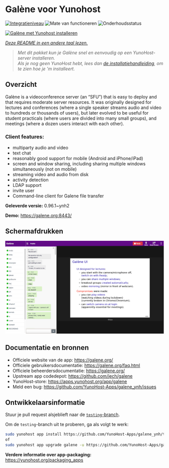 <!--
NB: Deze README is automatisch gegenereerd door <https://github.com/YunoHost/apps/tree/master/tools/readme_generator>
Hij mag NIET handmatig aangepast worden.
-->

# Galène voor Yunohost

[![Integratieniveau](https://apps.yunohost.org/badge/integration/galene)](https://ci-apps.yunohost.org/ci/apps/galene/)
![Mate van functioneren](https://apps.yunohost.org/badge/state/galene)
![Onderhoudsstatus](https://apps.yunohost.org/badge/maintained/galene)

[![Galène met Yunohost installeren](https://install-app.yunohost.org/install-with-yunohost.svg)](https://install-app.yunohost.org/?app=galene)

*[Deze README in een andere taal lezen.](./ALL_README.md)*

> *Met dit pakket kun je Galène snel en eenvoudig op een YunoHost-server installeren.*  
> *Als je nog geen YunoHost hebt, lees dan [de installatiehandleiding](https://yunohost.org/install), om te zien hoe je 'm installeert.*

## Overzicht

Galène is a videoconference server (an “SFU”) that is easy to deploy and that requires moderate server resources. It was originally designed for lectures and conferences (where a single speaker streams audio and video to hundreds or thousands of users), but later evolved to be useful for student practicals (where users are divided into many small groups), and meetings (where a dozen users interact with each other).

### Client features:

- multiparty audio and video
- text chat
- reasonably good support for mobile (Android and iPhone/iPad)
- screen and window sharing, including sharing multiple windows simultaneously (not on mobile)
- streaming video and audio from disk
- activity detection
- LDAP support
- invite user
- Command-line client for Galene file transfer


**Geleverde versie:** 0.96.1~ynh2

**Demo:** <https://galene.org:8443/>

## Schermafdrukken

![Schermafdrukken van Galène](./doc/screenshots/screenshot.png)

## Documentatie en bronnen

- Officiele website van de app: <https://galene.org/>
- Officiele gebruikersdocumentatie: <https://galene.org/faq.html>
- Officiele beheerdersdocumentatie: <https://galene.org/>
- Upstream app codedepot: <https://github.com/jech/galene>
- YunoHost-store: <https://apps.yunohost.org/app/galene>
- Meld een bug: <https://github.com/YunoHost-Apps/galene_ynh/issues>

## Ontwikkelaarsinformatie

Stuur je pull request alsjeblieft naar de [`testing`-branch](https://github.com/YunoHost-Apps/galene_ynh/tree/testing).

Om de `testing`-branch uit te proberen, ga als volgt te werk:

```bash
sudo yunohost app install https://github.com/YunoHost-Apps/galene_ynh/tree/testing --debug
of
sudo yunohost app upgrade galene -u https://github.com/YunoHost-Apps/galene_ynh/tree/testing --debug
```

**Verdere informatie over app-packaging:** <https://yunohost.org/packaging_apps>
